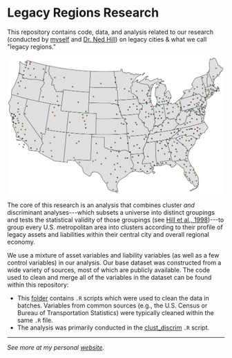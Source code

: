 # Legacy Regions Research

This repository contains code, data, and analysis related to our research (conducted by [myself](https://andrewvanleuven.com) and [Dr. Ned Hill](http://glenn.osu.edu/faculty/glenn-faculty/hill/)) on legacy cities &amp; what we call "legacy regions."

<p align="center">
  <img width="750" src="plot/cluster_map.png">
</p>

The core of this research is an analysis that combines cluster *and* discriminant analyses---which subsets a universe into distinct groupings and tests the statistical validity of those groupings (see [Hill et al., 1998](https://journals.sagepub.com/doi/10.1080/0042098983962))---to group every U.S. metropolitan area into clusters according to their profile of legacy assets and liabilities within their central city and overall regional economy. 

We use a mixture of asset variables and liability variables (as well as a few control variables) in our analysis. Our base dataset was constructed from a wide variety of sources, most of which are publicly available. The code used to clean and merge all of the variables in the dataset can be found within this repository:

* This [folder](https://github.com/andrewvanleuven/legacyR/tree/master/code/base) contains `.R` scripts which were used to clean the data in batches. Variables from common sources (e.g., the U.S. Census or Bureau of Transportation Statistics) were typically cleaned within the same `.R` file.
* The analysis was primarily conducted in the [clust_discrim](code/analysis/clust_discrim.R) `.R` script.



***

*See more at my personal [website](https://andrewvanleuven.com/).*

